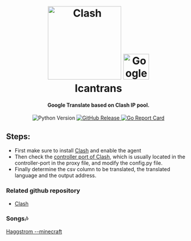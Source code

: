 <h1 align="center">
  <img src="https://github.com/Dreamacro/clash/raw/master/docs/logo.png" alt="Clash" width="200">
  <img src="https://upload.wikimedia.org/wikipedia/commons/thumb/e/e1/Google_Chrome_icon_%28February_2022%29.svg/180px-Google_Chrome_icon_%28February_2022%29.svg.png" alt="Google Icon" width="70">
  <br>Icantrans
</h1>


<h4 align="center">Google Translate based on Clash IP pool.</h4>


<p align="center">
  <img src="https://img.shields.io/badge/Python-3.7%2B-blue?style=flat-square" alt="Python Version">
  <a href="https://github.com/robot-2233/icantrans/releases">
    <img src="https://img.shields.io/github/v/release/robot-2233/icantrans?label=Version&style=flat-square" alt="GitHub Release">
  </a>
  <a href="https://goreportcard.com/report/github.com/robot-2233/icantrans">
    <img src="https://goreportcard.com/badge/github.com/robot-2233/icantrans?style=flat-square" alt="Go Report Card">
  </a>
</p>


## Steps:

- First make sure to install [Clash]((https://github.com/Dreamacro/clash)) and enable the agent
- Then check the [controller port of Clash](https://dreamacro.github.io/clash/zh_CN/runtime/external-controller.html), which is usually located in the controller-port in the proxy file, and modify the config.py file.
- Finally determine the csv column to be translated, the translated language and the output address.

### Related github repository

- [Clash](https://github.com/Dreamacro/clash)
 
### Songs🎶

[Haggstrom --minecraft](https://www.youtube.com/watch?v=laZusNy8QiY)
